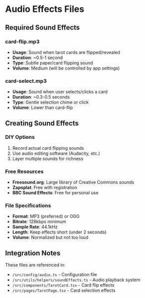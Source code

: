 # Audio Effects Files

## Required Sound Effects

### card-flip.mp3
- **Usage**: Sound when tarot cards are flipped/revealed
- **Duration**: ~0.5-1 second
- **Type**: Subtle paper/card flipping sound
- **Volume**: Medium (will be controlled by app settings)

### card-select.mp3  
- **Usage**: Sound when user selects/clicks a card
- **Duration**: ~0.3-0.5 seconds
- **Type**: Gentle selection chime or click
- **Volume**: Lower than card-flip

## Creating Sound Effects

### DIY Options
1. Record actual card flipping sounds
2. Use audio editing software (Audacity, etc.)
3. Layer multiple sounds for richness

### Free Resources
- **Freesound.org**: Large library of Creative Commons sounds
- **Zapsplat**: Free with registration
- **BBC Sound Effects**: Free for personal use

### File Specifications
- **Format**: MP3 (preferred) or OGG
- **Bitrate**: 128kbps minimum
- **Sample Rate**: 44.1kHz
- **Length**: Keep effects short (under 2 seconds)
- **Volume**: Normalized but not too loud

## Integration Notes

These files are referenced in:
- `/src/config/audio.ts` - Configuration file
- `/src/utils/helpers/soundEffects.ts` - Audio playback system
- `/src/components/TarotCard.tsx` - Card flip effects
- `/src/pages/TarotPage.tsx` - Card selection effects